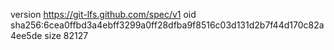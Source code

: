 version https://git-lfs.github.com/spec/v1
oid sha256:6cea0ffbd3a4ebff3299a0ff28dfba9f8516c03d131d2b7f44d170c82a4ee5de
size 82127
